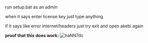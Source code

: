 run setup.bat as an admin

when it says enter license key just type anything

if it says like error internet/headers just try exit and open akebi again

**proof that this does work:**
![haNN7dc](https://github.com/0xCiel/Akebi-crack/assets/89581874/17794eb8-b266-4d91-8eeb-45e5c478e0f9)
